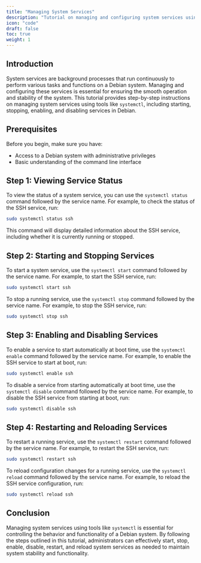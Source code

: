 ```yaml
---
title: "Managing System Services"
description: "Tutorial on managing and configuring system services using tools like systemctl, including starting, stopping, enabling, and disabling services."
icon: "code"
draft: false
toc: true
weight: 1
---
```


## Introduction

System services are background processes that run continuously to perform various tasks and functions on a Debian system. Managing and configuring these services is essential for ensuring the smooth operation and stability of the system. This tutorial provides step-by-step instructions on managing system services using tools like `systemctl`, including starting, stopping, enabling, and disabling services in Debian.

## Prerequisites

Before you begin, make sure you have:

- Access to a Debian system with administrative privileges
- Basic understanding of the command line interface

## Step 1: Viewing Service Status

To view the status of a system service, you can use the `systemctl status` command followed by the service name. For example, to check the status of the SSH service, run:

```bash
sudo systemctl status ssh
```

This command will display detailed information about the SSH service, including whether it is currently running or stopped.

## Step 2: Starting and Stopping Services

To start a system service, use the `systemctl start` command followed by the service name. For example, to start the SSH service, run:

```bash
sudo systemctl start ssh
```

To stop a running service, use the `systemctl stop` command followed by the service name. For example, to stop the SSH service, run:

```bash
sudo systemctl stop ssh
```

## Step 3: Enabling and Disabling Services

To enable a service to start automatically at boot time, use the `systemctl enable` command followed by the service name. For example, to enable the SSH service to start at boot, run:

```bash
sudo systemctl enable ssh
```

To disable a service from starting automatically at boot time, use the `systemctl disable` command followed by the service name. For example, to disable the SSH service from starting at boot, run:

```bash
sudo systemctl disable ssh
```

## Step 4: Restarting and Reloading Services

To restart a running service, use the `systemctl restart` command followed by the service name. For example, to restart the SSH service, run:

```bash
sudo systemctl restart ssh
```

To reload configuration changes for a running service, use the `systemctl reload` command followed by the service name. For example, to reload the SSH service configuration, run:

```bash
sudo systemctl reload ssh
```

## Conclusion

Managing system services using tools like `systemctl` is essential for controlling the behavior and functionality of a Debian system. By following the steps outlined in this tutorial, administrators can effectively start, stop, enable, disable, restart, and reload system services as needed to maintain system stability and functionality.
